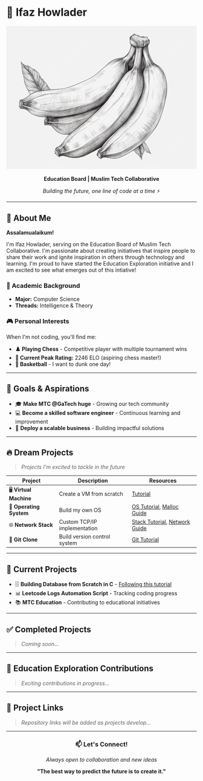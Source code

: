 # 🍌 Ifaz Howlader

<div align="center">

![Profile Image](image.png)

**Education Board | Muslim Tech Collaborative**

*Building the future, one line of code at a time* ⚡

</div>

---

## 🌟 About Me

**Assalamualaikum!** 

I'm Ifaz Howlader, serving on the Education Board of Muslim Tech Collaborative. I'm passionate about creating initiatives that inspire people to share their work and ignite inspiration in others through technology and learning. I'm proud to have started the Education Exploration initiative and I am excited to see what emerges out of this intiative!

### 🎯 Academic Background
- **Major:** Computer Science
- **Threads:** Intelligence & Theory

### 🎮 Personal Interests
When I'm not coding, you'll find me:
- **♟️ Playing Chess** - Competitive player with multiple tournament wins
- **👑 Current Peak Rating:** 2246 ELO (aspiring chess master!)
- **🏀 Basketball** - I want to dunk one day!

---

## 🚀 Goals & Aspirations

- 🎓 **Make MTC @GaTech huge** - Growing our tech community
- 💻 **Become a skilled software engineer** - Continuous learning and improvement
- 🏢 **Deploy a scalable business** - Building impactful solutions

---

## 🔥 Dream Projects

> *Projects I'm excited to tackle in the future*

| Project | Description | Resources |
|---------|-------------|-----------|
| 🖥️ **Virtual Machine** | Create a VM from scratch | [Tutorial](https://www.jmeiners.com/lc3-vm/) |
| 🔧 **Operating System** | Build my own OS | [OS Tutorial](https://github.com/cfenollosa/os-tutorial), [Malloc Guide](https://danluu.com/malloc-tutorial/) |
| 🌐 **Network Stack** | Custom TCP/IP implementation | [Stack Tutorial](http://www.saminiir.com/lets-code-tcp-ip-stack-1-ethernet-arp/), [Network Guide](http://beej.us/guide/bgnet/) |
| 📝 **Git Clone** | Build version control system | [Git Tutorial](https://kushagra.dev/blog/build-git-learn-git/) |

---

## 🚧 Current Projects

- 🗄️ **Building Database from Scratch in C** - [Following this tutorial](https://cstack.github.io/db_tutorial/)
- 📊 **Leetcode Logs Automation Script** - Tracking coding progress
- 📚 **MTC Education** - Contributing to educational initiatives

---

## ✅ Completed Projects

> *Coming soon...*

---

## 🤝 Education Exploration Contributions

> *Exciting contributions in progress...*

---

## 🔗 Project Links

> *Repository links will be added as projects develop...*

---

<div align="center">

### 📫 Let's Connect!

*Always open to collaboration and new ideas*

**"The best way to predict the future is to create it."** 

</div>